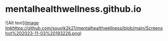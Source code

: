 # mentalhealthwellness.github.io

![Alt text]([image link](https://github.com/souvik2k21/mentalhealthwellness/blob/main/Screenshot%202023-11-03%20193226.png)https://github.com/souvik2k21/mentalhealthwellness/blob/main/Screenshot%202023-11-03%20193226.png)
